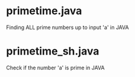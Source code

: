 # primetime.java
Finding ALL prime numbers up to input 'a' in JAVA

# primetime_sh.java
Check if the number 'a' is prime in JAVA
